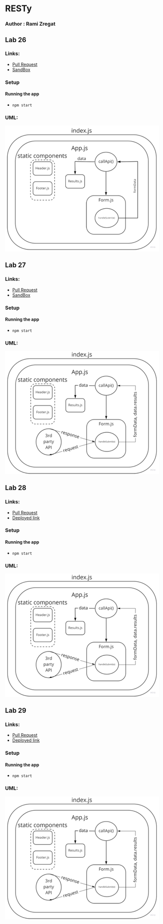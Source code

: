# RESTy

### Author : Rami Zregat


## Lab 26

### Links:

- [Pull Request](https://github.com/RamiZregat/resty/pull/1)
- [SandBox](https://codesandbox.io/s/heuristic-golick-j5lc2?file=/src/components/footer/index.js)

### Setup

#### Running the app

- `npm start`

### UML:

![](./img/lab26uml.jpg)


## Lab 27

### Links:

- [Pull Request](https://github.com/RamiZregat/resty/pull/3)
- [SandBox](https://codesandbox.io/s/zen-field-ws8l6)

### Setup

#### Running the app

- `npm start`

### UML:

![](./img/lab27uml.jpg)


## Lab 28

### Links:

- [Pull Request](https://github.com/RamiZregat/resty/pull/7)
- [Deployed link](https://ramizregat-resty.netlify.app)

### Setup

#### Running the app

- `npm start`

### UML:

![](./img/lab28uml.jpg)


## Lab 29

### Links:

- [Pull Request](https://github.com/RamiZregat/resty/pull/11)
- [Deployed link](https://ramizregat-resty.netlify.app)

### Setup

#### Running the app

- `npm start`

### UML:

![](./img/lab28uml.jpg)